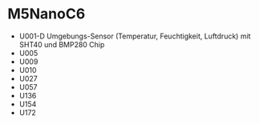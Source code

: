 <H1>M5NanoC6</H1>

- U001-D Umgebungs-Sensor (Temperatur, Feuchtigkeit, Luftdruck) mit SHT40 und BMP280 Chip
- U005
- U009
- U010
- U027
- U057
- U136
- U154
- U172
